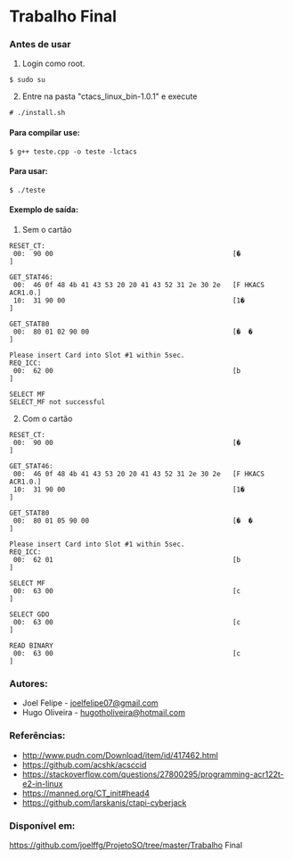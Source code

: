 # Trabalho Final

### Antes de usar
1. Login como root.
```
$ sudo su
```

2. Entre na pasta "ctacs_linux_bin-1.0.1" e execute
```
# ./install.sh
```

#### Para compilar use:
```
$ g++ teste.cpp -o teste -lctacs
```

#### Para usar:
```
$ ./teste
```

#### Exemplo de saída:
1. Sem o cartão
```
RESET_CT:
 00:  90 00                                             [�               ]

GET_STAT46:
 00:  46 0f 48 4b 41 43 53 20 20 41 43 52 31 2e 30 2e   [F HKACS  ACR1.0.]
 10:  31 90 00                                          [1�              ]

GET_STAT80
 00:  80 01 02 90 00                                    [�  �            ]

Please insert Card into Slot #1 within 5sec.
REQ_ICC:
 00:  62 00                                             [b               ]

SELECT MF
SELECT_MF not successful
```

2. Com o cartão
```
RESET_CT:
 00:  90 00                                             [�               ]

GET_STAT46:
 00:  46 0f 48 4b 41 43 53 20 20 41 43 52 31 2e 30 2e   [F HKACS  ACR1.0.]
 10:  31 90 00                                          [1�              ]

GET_STAT80
 00:  80 01 05 90 00                                    [�  �            ]

Please insert Card into Slot #1 within 5sec.
REQ_ICC:
 00:  62 01                                             [b               ]

SELECT MF
 00:  63 00                                             [c               ]

SELECT GDO
 00:  63 00                                             [c               ]

READ BINARY
 00:  63 00                                             [c               ]
```

### Autores:
* Joel Felipe - joelfelipe07@gmail.com
* Hugo Oliveira - hugotholiveira@hotmail.com

### Referências:
* http://www.pudn.com/Download/item/id/417462.html
* https://github.com/acshk/acsccid
* https://stackoverflow.com/questions/27800295/programming-acr122t-e2-in-linux
* https://manned.org/CT_init#head4
* https://github.com/larskanis/ctapi-cyberjack

### Disponível em: 
https://github.com/joelffg/ProjetoSO/tree/master/Trabalho Final
